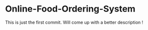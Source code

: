 # Online-Food-Ordering-System

This is just the first commit. Will come up with a better description !
